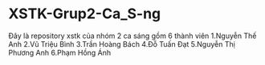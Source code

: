 # XSTK-Grup2-Ca_S-ng
Đây là repository xstk của nhóm 2 ca sáng gồm 6 thành viên
1.Nguyễn Thế Anh
2.Vũ Triệu Bình
3.Trần Hoàng Bách
4.Đỗ Tuấn Đạt
5.Nguyễn Thị Phương Anh
6.Phạm Hồng Ánh

